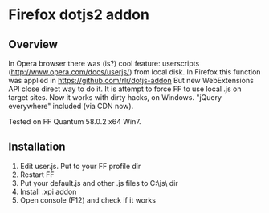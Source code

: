 Firefox dotjs2 addon
====================

Overview
--------

In Opera browser there was (is?) cool feature: userscripts (http://www.opera.com/docs/userjs/) from local disk.
In Firefox this function was applied in https://github.com/rlr/dotjs-addon
But new WebExtensions API close direct way to do it.
It is attempt to force FF to use local .js on target sites.
Now it works with dirty hacks, on Windows.
"jQuery everywhere" included (via CDN now).

Tested on FF Quantum 58.0.2 x64 Win7.

Installation
------------

1. Edit user.js. Put to your FF profile dir
2. Restart FF
3. Put your default.js and other .js files to C:\\js\\ dir
4. Install .xpi addon
5. Open console (F12) and check if it works